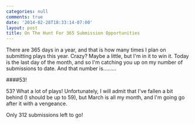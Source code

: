 ```yaml
---
categories: null
comments: true
date: '2014-02-28T18:33:14-07:00'
layout: post
title: On The Hunt For 365 Submission Opportunities
---
```


There are 365 days in a year, and that is how many times I plan on submitting plays this year. Crazy? Maybe a little, but I'm in it to win it. Today is the last day of the month, and so I'm catching you up on my number of submissions to date. And that number is.........

####53!

53? What a lot of plays! Unfortunately, I will admit that I've fallen a bit behind (I should be up to 59), but March is all my month, and I'm going go after it with a vengeance. 

Only 312 submissions left to go!